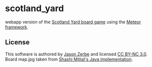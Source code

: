 scotland_yard
=============

webapp version of the [Scotland Yard board game](http://www.boardgamegeek.com/boardgame/438/scotland-yard)
using the [Meteor framework](http://www.meteor.com/).

License
-------

This software is authored by [Jason Zerbe](http://vraidsys.com/) and licensed
[CC BY-NC 3.0](http://creativecommons.org/licenses/by-nc/3.0/). Board map.jpg
taken from [Shashi Mittal's Java implementation](http://scotland-yard.sourceforge.net/).
